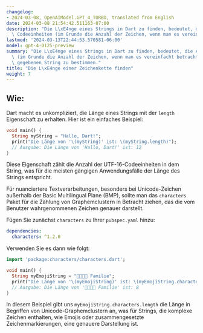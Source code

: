 ```yaml
---
changelog:
- 2024-03-08, OpenAIModel.GPT_4_TURBO, translated from English
date: 2024-03-08 21:54:42.511163-07:00
description: "Die L\xE4nge eines Strings in Dart zu finden, bedeutet, die Anzahl der\
  \ Codeeinheiten (im Grunde die Anzahl der Zeichen, wenn man es vereinfacht betrachtet)\u2026"
lastmod: '2024-03-13T22:44:53.570581-06:00'
model: gpt-4-0125-preview
summary: "Die L\xE4nge eines Strings in Dart zu finden, bedeutet, die Anzahl der Codeeinheiten\
  \ (im Grunde die Anzahl der Zeichen, wenn man es vereinfacht betrachtet) in einem\
  \ gegebenen String zu bestimmen."
title: "Die L\xE4nge einer Zeichenkette finden"
weight: 7
---
```


## Wie:
Dart macht es unkompliziert, die Länge eines Strings mit der `length` Eigenschaft zu erhalten. Hier ist ein einfaches Beispiel:

```dart
void main() {
  String myString = "Hallo, Dart!";
  print("Die Länge von '\(myString)' ist: \(myString.length)");
  // Ausgabe: Die Länge von 'Hallo, Dart!' ist: 12
}
```
Diese Eigenschaft zählt die Anzahl der UTF-16-Codeeinheiten in dem String, was für die meisten gängigen Anwendungsfälle der Länge des Strings entspricht.

Für nuanciertere Textverarbeitungen, besonders bei Unicode-Zeichen außerhalb der Basic Multilingual Plane (BMP), sollte man das `characters` Paket für die Zählung von Graphemclustern in Betracht ziehen, das die vom Benutzer wahrgenommenen Zeichen genauer darstellt.

Fügen Sie zunächst `characters` zu Ihrer `pubspec.yaml` hinzu:

```yaml
dependencies:
  characters: ^1.2.0
```

Verwenden Sie es dann wie folgt:

```dart
import 'package:characters/characters.dart';

void main() {
  String myEmojiString = "👨‍👩‍👧‍👦 Familie";
  print("Die Länge von '\(myEmojiString)' ist: \(myEmojiString.characters.length)");
  // Ausgabe: Die Länge von '👨‍👩‍👧‍👦 Familie' ist: 8
}
```

In diesem Beispiel gibt uns `myEmojiString.characters.length` die Länge in Begriffen von Unicode-Graphemclustern an, was für Strings, die komplexe Zeichen enthalten, wie Emojis oder zusammengesetzte Zeichenmarkierungen, eine genauere Darstellung ist.
